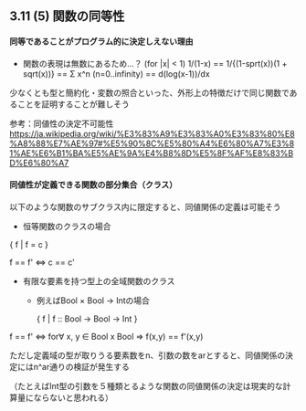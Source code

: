 ## 3.11 (5) 関数の同等性

#### 同等であることがプログラム的に決定しえない理由

* 関数の表現は無数にあるため...？
(for |x| < 1)
1/(1-x) == 1/{(1-sprt(x))(1 + sqrt(x))} == Σ x^n (n=0..infinity) == d(log(x-1))/dx

少なくとも型と簡約化・変数の照合といった、外形上の特徴だけで同じ関数であることを証明することが難しそう

参考：同値性の決定不可能性
https://ja.wikipedia.org/wiki/%E3%83%A9%E3%83%A0%E3%83%80%E8%A8%88%E7%AE%97#%E5%90%8C%E5%80%A4%E6%80%A7%E3%81%AE%E6%B1%BA%E5%AE%9A%E4%B8%8D%E5%8F%AF%E8%83%BD%E6%80%A7

#### 同値性が定義できる関数の部分集合（クラス）

以下のような関数のサブクラス内に限定すると、同値関係の定義は可能そう

* 恒等関数のクラスの場合

{ f | f = c }

f == f' <=> c == c'

* 有限な要素を持つ型上の全域関数のクラス

  - 例えばBool × Bool -> Intの場合

    { f | f :: Bool -> Bool -> Int }

f == f' <=> for∀ x, y ∈ Bool x Bool => f(x,y) == f'(x,y)

ただし定義域の型が取りうる要素数をn、引数の数をarとすると、同値関係の決定にはn^ar通りの検証が発生する

（たとえばInt型の引数を５種類とるような関数の同値関係の決定は現実的な計算量にならないと思われる）
